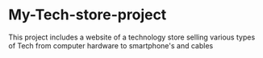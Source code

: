 # My-Tech-store-project
This project includes a website of a technology store selling various types of Tech from computer hardware to smartphone's and cables
